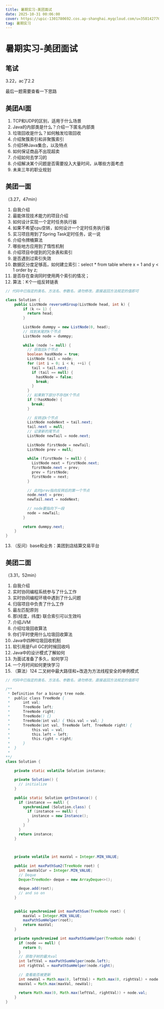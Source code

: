 ```yaml
---
title: 暑期实习-美团面试
date: 2025-10-31 00:06:00
cover: https://upic-1301780692.cos.ap-shanghai.myqcloud.com/u=3581427709,860796011&fm=253&app=138&f=JPEG-20251031-101635.jpeg
tag: 暑期实习
---
```


# 暑期实习-美团面试

## 笔试
3.22，ac了2.2

最后一题需要查看一下思路


## 美团AI面
1. TCP和UDP的区别，适用于什么场景
2. Java的内部类是什么？介绍一下匿名内部类
3. 垃圾回收是什么？如何触发垃圾回收
4. 介绍聚簇索引和非聚簇索引
5. 介绍5种Java集合，以及特点
6. 如何保证商品不出现超卖
7. 介绍如何去学习的
8. 介绍解决某个问题是否需要投入大量时间，从哪些方面考虑
9. 未来三年的职业规划


## 美团一面
（3.27，47min）

1. 自我介绍
2. 最能体现技术能力的项目介绍
3. 如何设计实现一个定时任务执行器
4. 如果不希望cpu空转，如何设计一个定时任务执行器
5. 实习项目用到了Spring Task定时任务，说一说
6. 介绍令牌桶算法
7. 哪些地方应用到了惰性机制
8. 介绍项目中提到的冗余表和索引
9. 是否遇到过索引失效
10. 数据区分度足够高，如何建立索引：select * from table where x = 1 and y < 1 order by z;
11. 是否存在查询同时使用两个索引的情况；
12. 算法：K个一组反转链表

```java
// 代码中已指定的类名、方法名、参数名，请勿修改，直接返回方法规定的值即可

class Solution {
    public ListNode reverseKGroup(ListNode head, int k) {
        if (k <= 1) {
          return head;
        }
      
        ListNode dummpy = new ListNode(0, head);
        // 找到末尾的k个节点
        ListNode node = dummpy;
      
        while (node != null) {
          // 获取后k个节点
          boolean hasKNode = true;
          ListNode tail = node;
          for (int i = 0; i < k; ++i) {
            tail = tail.next;
            if (tail == null) {
              hasKNode = false;
              break;
            }
          }
          // 如果剩下部分不存在K个节点
          if (!hasKNode) {
            break;
          }
        
          // 反转这k个节点
          ListNode nodeNext = tail.next;
          tail.next = null;
          // 记录新的尾节点
          ListNode newTail = node.next;
        
          ListNode firstNode = newTail;
          ListNode prev = null;
        
          while (firstNode != null) {
            ListNode next = firstNode.next;
            firstNode.next = prev;
            prev = firstNode;
            firstNode = next;
          }
        
          // 此时prev指向反转后的第一个节点
          node.next = prev;
          newTail.next = nodeNext; 
        
          // node要指向下一段
          node = newTail;
        }
      
        return dummpy.next;
    }
}
```
13. （反问）base和业务：美团到店结算交易平台

## 美团二面
（3.31，52min）

1. 自我介绍
2. 实时协同编程系统参与了什么工作
3. 实时协同编程环境中遇到了什么问题
4. 归宿项目中负责了什么工作
5. 最左匹配原则
6. 那(经度，纬度) 联合索引可以生效吗
7. 介绍JVM
8. 介绍垃圾回收算法
9. 你们平时使用什么垃圾回收算法
10. Java中四种垃圾回收机制
11. 软引用是Full GC的时候回收吗
12. Java中的设计模式了解如何
13. 为面试准备了多久，如何学习
14. 一个月时间如何更快学习
15. （算法）124 二叉树中最大路径和+改造为方法线程安全的单例模式

```java
// 代码中已指定的类名、方法名、参数名，请勿修改，直接返回方法规定的值即可

/**
 * Definition for a binary tree node. 
 *  public class TreeNode { 
 *      int val; 
 *      TreeNode left; 
 *      TreeNode right; 
 *      TreeNode() {} 
 *      TreeNode(int val) { this.val = val; } 
 *      TreeNode(int val, TreeNode left, TreeNode right) { 
 *          this.val = val; 
 *          this.left = left; 
 *          this.right = right; 
 *      }
 *  } 
 *  
**/
class Solution {
  
    private static volatile Solution instance;
  
    private Solution() {
      // initialize
    }
  
    public static Solution getInstance() {
      if (instance == null) {
        synchronized (Solution.class) {
          if (instance == null) {
            instance = new Instance();
          }
        }
      }
      return instance;
    }
  
  
  
    private volatile int maxVal = Integer.MIN_VALUE;
  
    public int maxPathSum2(TreeNode root) {
      int maxValCur = Integer.MIN_VALUE;
      // Deque
      Deque<TreeNode> deque = new ArrayDeque<>();
    
      deque.add(root);
      // and so on
    }
  
   
    public synchronized int maxPathSum(TreeNode root) {
        maxVal = Integer.MIN_VALUE;
        maxPathSumHelper(root);
        return maxVal;
    }
  
    private synchronized int maxPathSumHelper(TreeNode node) {
      if (node == null) {
        return 0;
      }
      // 获取子树的最大val
      int leftVal = maxPathSumHelper(node.left);
      int rightVal = maxPathSumHelper(node.right);
    
      // 查看能否被更新
      int newVal = Math.max(0, leftVal) + Math.max(0, rightVal) + node.val;
      maxVal = Math.max(maxVal, newVal);
    
      return Math.max(0, Math.max(leftVal, rightVal)) + node.val;
    }
}
```